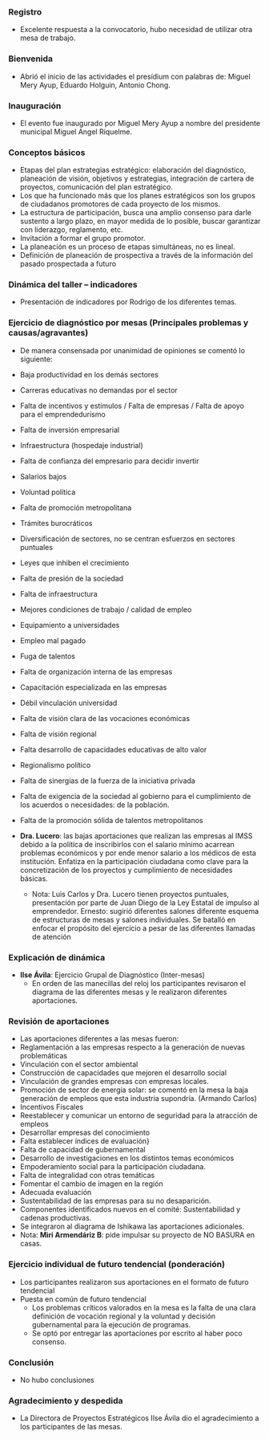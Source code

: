 
### Registro

* Excelente respuesta a la convocatorio, hubo necesidad de utilizar otra mesa de trabajo.

### Bienvenida

* Abrió el inicio de las actividades el presídium con palabras de: Miguel Mery Ayup, Eduardo Holguin, Antonio Chong.

### Inauguración

* El evento fue inaugurado por Miguel Mery Ayup a nombre del presidente municipal Miguel Angel Riquelme.

### Conceptos básicos

* Etapas del plan estrategias estratégico: elaboración del diagnóstico, planeación de visión, objetivos y estrategias, integración de cartera de proyectos, comunicación del plan estratégico.
* Los que ha funcionado más que los planes estratégicos son los grupos de ciudadanos promotores de cada proyecto de los mismos.
* La estructura de participación, busca una amplio consenso para darle sustento a largo plazo, en mayor medida de lo posible, buscar garantizar con liderazgo, reglamento, etc.
* Invitación a formar el grupo promotor.
* La planeación es un proceso de etapas simultáneas, no es lineal.
* Definición de planeación de prospectiva a través de la información del pasado prospectada a futuro

### Dinámica del taller – indicadores

* Presentación de indicadores por Rodrigo de los diferentes temas.

### Ejercicio de diagnóstico por mesas (Principales problemas y causas/agravantes)

* De manera consensada por unanimidad de  opiniones se comentó lo siguiente:
* Baja productividad en los demás sectores
* Carreras educativas no demandas por el sector
* Falta de incentivos y estímulos / Falta de empresas / Falta de apoyo para el emprendedurismo
* Falta de inversión empresarial
* Infraestructura (hospedaje industrial)
* Falta de confianza del empresario para decidir invertir
* Salarios bajos
* Voluntad política
* Falta de promoción metropolitana
* Trámites burocráticos
* Diversificación de sectores,  no se centran esfuerzos en sectores puntuales
* Leyes que inhiben el crecimiento
* Falta de presión de la sociedad
* Falta de infraestructura
* Mejores condiciones de trabajo / calidad de empleo
* Equipamiento a universidades
* Empleo mal pagado
* Fuga de talentos
* Falta de organización interna de las empresas
* Capacitación especializada en las empresas
* Débil vinculación universidad
* Falta de visión clara de las vocaciones económicas
* Falta de visión regional
* Falta desarrollo de capacidades educativas de alto valor
* Regionalismo político
* Falta de sinergias de la fuerza de la iniciativa privada
* Falta de exigencia de la sociedad al gobierno para el cumplimiento de los acuerdos o necesidades: de la población.
* Falta de la promoción sólida de talentos metropolitanos

* **Dra. Lucero**: las bajas aportaciones que realizan las empresas al IMSS debido a la política de inscribirlos con el salario mínimo acarrean problemas económicos y por ende menor salario a los médicos de esta institución. Enfatiza en la participación ciudadana como clave para la concretización  de los proyectos y cumplimiento de necesidades básicas.
    * Nota: Luis Carlos y Dra. Lucero tienen proyectos puntuales, presentación por parte de Juan Diego de la Ley Estatal de impulso al emprendedor. Ernesto: sugirió diferentes salones diferente esquema de estructuras de mesas y salones individuales. Se batalló en enfocar el propósito del ejercicio a pesar de las diferentes llamadas de atención

### Explicación de dinámica

* **Ilse Ávila**: Ejercicio Grupal de Diagnóstico (Inter-mesas)
    * En orden de las manecillas del reloj los participantes revisaron el diagrama de las diferentes mesas y le realizaron diferentes aportaciones.

### Revisión de aportaciones

* Las aportaciones diferentes a las mesas fueron:
* Reglamentación a las empresas respecto a la generación de nuevas problemáticas
* Vinculación con el sector ambiental
* Construcción de capacidades que mejoren el desarrollo social
* Vinculación de grandes empresas con empresas locales.
* Promoción de sector de energía solar: se comentó en la mesa la baja generación de empleos que esta industria supondría. (Armando Carlos)
* Incentivos Fiscales
* Reestablecer y comunicar un entorno de seguridad para la atracción de empleos
* Desarrollar empresas del conocimiento
* Falta establecer índices de evaluación}
* Falta de capacidad de gubernamental
* Desarrollo de investigaciones en los distintos temas económicos
* Empoderamiento social para la participación ciudadana.
* Falta de integralidad con otras temáticas
* Fomentar el cambio de imagen en la región
* Adecuada evaluación
* Sustentabilidad de las empresas para su no desaparición.
* Componentes identificados nuevos en el comité: Sustentabilidad y cadenas productivas.
* Se integraron al diagrama de Ishikawa las aportaciones adicionales.
* Nota: **Miri Armendáriz B**: pide impulsar su proyecto de NO BASURA en casas.

### Ejercicio individual de futuro tendencial (ponderación)

* Los participantes realizaron sus aportaciones en el formato de futuro tendencial
* Puesta en común de futuro tendencial
    * Los problemas críticos valorados en la mesa es la falta de una clara definición de vocación regional y la voluntad y decisión gubernamental para la ejecución de programas.
    * Se optó por entregar las aportaciones por escrito al haber poco consenso.

### Conclusión

* No hubo conclusiones

### Agradecimiento y despedida

* La Directora de Proyectos Estratégicos Ilse Ávila dio el agradecimiento a los participantes de las mesas.
